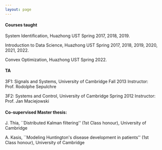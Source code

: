 ```yaml
---
layout: page
---
```

<h4>Courses taught</h4>

System Identification, Huazhong UST Spring 2017, 2018, 2019.

Introduction to Data Science, Huazhong UST Spring 2017, 2018, 2019, 2020, 2021, 2022.

Convex Optimization, Huazhong UST Spring 2022. 

<h4>TA </h4>

3F1: Signals and Systems, University of Cambridge  Fall 2013
Instructor: Prof. Rodolphe Sepulchre

3F2: Systems and Control, University of Cambridge Spring 2012
Instructor: Prof. Jan Maciejowski


<h4>Co-supervised Master thesis: </h4>

J. Thia, ``Distributed Kalman filtering'' (1st Class honour), University of Cambridge

A. Kasis, ``Modeling Huntington's disease development in patients'' (1st Class honour), University of Cambridge
